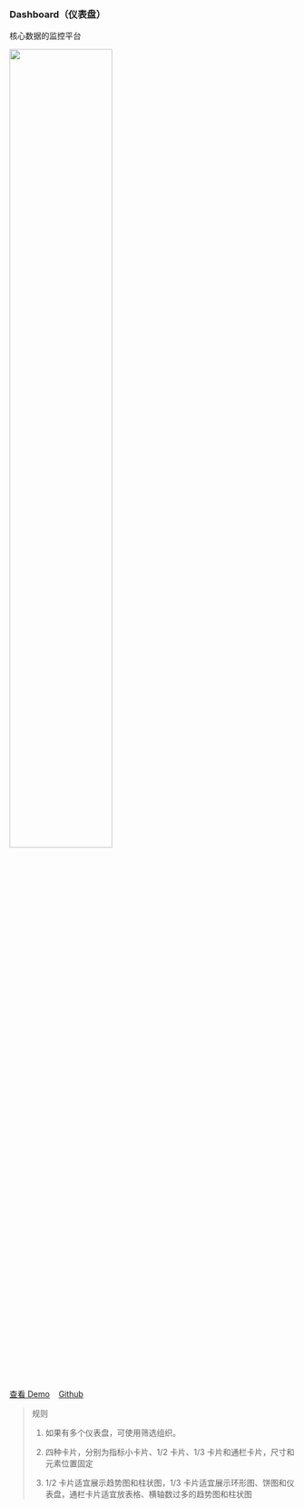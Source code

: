 ### Dashboard（仪表盘）

核心数据的监控平台

<a href="https://hiui-group.github.io/hiui-template/#/home-dashboard" target="_blank" style="margin-top:8px;">
  <img src="<BASE_URL>/static/img/templates/temp3.png" width="60%"/>
</a>

<a href="https://hiui-group.github.io/hiui-template/#/home-dashboard" target="_blank">查看 Demo</a>
&nbsp;&nbsp;
<a href="https://github.com/hiui-group/hiui-template" target="_blank">Github</a>

> 规则
>
> 1.  如果有多个仪表盘，可使用筛选组织。
>
> 2.  四种卡片，分别为指标小卡片、1/2 卡片、1/3 卡片和通栏卡片，尺寸和元素位置固定
>
> 3.  1/2 卡片适宜展示趋势图和柱状图，1/3 卡片适宜展示环形图、饼图和仪表盘，通栏卡片适宜放表格、横轴数过多的趋势图和柱状图
